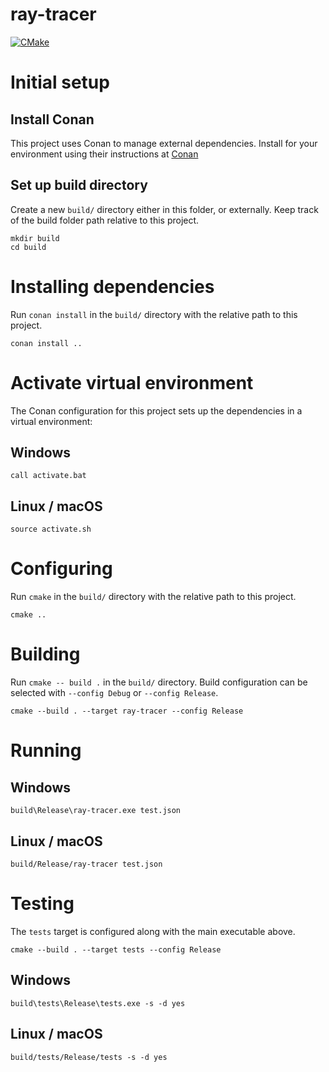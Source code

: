 # ray-tracer

[![CMake](https://github.com/ignotuscaligo/ray-tracer/actions/workflows/cmake.yml/badge.svg)](https://github.com/ignotuscaligo/ray-tracer/actions/workflows/cmake.yml)

# Initial setup

## Install Conan

This project uses Conan to manage external dependencies. Install for your environment using their instructions at [Conan](https://docs.conan.io/en/latest/installation.html)

## Set up build directory

Create a new `build/` directory either in this folder, or externally. Keep track of the build folder path relative to this project.

```
mkdir build
cd build
```

# Installing dependencies

Run `conan install` in the `build/` directory with the relative path to this project.

```
conan install ..
```

# Activate virtual environment

The Conan configuration for this project sets up the dependencies in a virtual environment:

## Windows

```
call activate.bat
```

## Linux / macOS

```
source activate.sh
```

# Configuring

Run `cmake` in the `build/` directory with the relative path to this project.

```
cmake ..
```

# Building

Run `cmake -- build .` in the `build/` directory. Build configuration can be selected with `--config Debug` or `--config Release`.

```
cmake --build . --target ray-tracer --config Release
```

# Running

## Windows
```
build\Release\ray-tracer.exe test.json
```

## Linux / macOS
```
build/Release/ray-tracer test.json
```

# Testing

The `tests` target is configured along with the main executable above.

```
cmake --build . --target tests --config Release
```

## Windows

```
build\tests\Release\tests.exe -s -d yes
```

## Linux / macOS

```
build/tests/Release/tests -s -d yes
```
